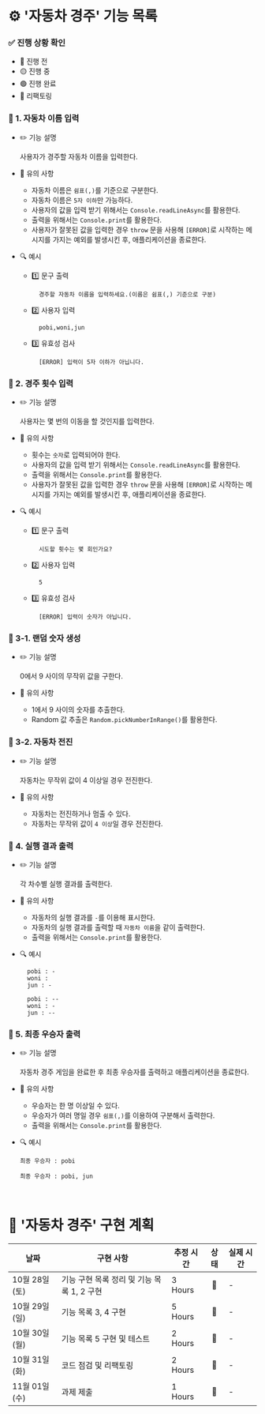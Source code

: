 # ⚙️ '자동차 경주' 기능 목록

### ✅ 진행 상황 확인

- 🔴 진행 전
- 🟡 진행 중
- 🟢 진행 완료
- 🔵 리팩토링

### 🔴 1. 자동차 이름 입력

- ✏️ 기능 설명

  사용자가 경주할 자동차 이름을 입력한다.

- 🚫 유의 사항

  - 자동차 이름은 `쉼표(,)`를 기준으로 구분한다.
  - 자동차 이름은 `5자 이하`만 가능하다.
  - 사용자의 값을 입력 받기 위해서는 `Console.readLineAsync`를 활용한다.
  - 출력을 위해서는 `Console.print`를 활용한다.
  - 사용자가 잘못된 값을 입력한 경우 `throw` 문을 사용해 `[ERROR]`로 시작하는 메시지를 가지는 예외를 발생시킨 후, 애플리케이션을 종료한다.

- 🔍 예시

  - 1️⃣ 문구 출력

          경주할 자동차 이름을 입력하세요.(이름은 쉼표(,) 기준으로 구분)

  - 2️⃣ 사용자 입력

          pobi,woni,jun

  - 3️⃣ 유효성 검사

          [ERROR] 입력이 5자 이하가 아닙니다.

### 🔴 2. 경주 횟수 입력

- ✏️ 기능 설명

  사용자는 몇 번의 이동을 할 것인지를 입력한다.

- 🚫 유의 사항

  - 횟수는 `숫자`로 입력되어야 한다.
  - 사용자의 값을 입력 받기 위해서는 `Console.readLineAsync`를 활용한다.
  - 출력을 위해서는 `Console.print`를 활용한다.
  - 사용자가 잘못된 값을 입력한 경우 `throw` 문을 사용해 `[ERROR]`로 시작하는 메시지를 가지는 예외를 발생시킨 후, 애플리케이션을 종료한다.

- 🔍 예시

  - 1️⃣ 문구 출력

          시도할 횟수는 몇 회인가요?

  - 2️⃣ 사용자 입력

          5

  - 3️⃣ 유효성 검사

          [ERROR] 입력이 숫자가 아닙니다.

### 🔴 3-1. 랜덤 숫자 생성

- ✏️ 기능 설명

  0에서 9 사이의 무작위 값을 구한다.

- 🚫 유의 사항

  - 1에서 9 사이의 숫자를 추출한다.
  - Random 값 추출은 `Random.pickNumberInRange()`를 활용한다.

### 🔴 3-2. 자동차 전진

- ✏️ 기능 설명

  자동차는 무작위 값이 4 이상일 경우 전진한다.

- 🚫 유의 사항

  - 자동차는 전진하거나 멈출 수 있다.
  - 자동차는 무작위 값이 `4 이상`일 경우 전진한다.

### 🔴 4. 실행 결과 출력

- ✏️ 기능 설명

  각 차수별 실행 결과를 출력한다.

- 🚫 유의 사항

  - 자동차의 실행 결과를 `-`를 이용해 표시한다.
  - 자동차의 실행 결과를 출력할 때 `자동차 이름`을 같이 출력한다.
  - 출력을 위해서는 `Console.print`를 활용한다.

- 🔍 예시

        pobi : -
        woni :
        jun : -

        pobi : --
        woni : -
        jun : --

### 🔴 5. 최종 우승자 출력

- ✏️ 기능 설명

  자동차 경주 게임을 완료한 후 최종 우승자를 출력하고 애플리케이션을 종료한다.

- 🚫 유의 사항

  - 우승자는 한 명 이상일 수 있다.
  - 우승자가 여러 명일 경우 `쉼표(,)`를 이용하여 구분해서 출력한다.
  - 출력을 위해서는 `Console.print`를 활용한다.

- 🔍 예시

  ```
  최종 우승자 : pobi
  ```

  ```
  최종 우승자 : pobi, jun
  ```

<br/>

# 📆 '자동차 경주' 구현 계획

<table>
<thead>
<th style="text-align: center">날짜</th>
<th style="text-align: center">구현 사항</th>
<th style="text-align: center">추정 시간</th>
<th style="text-align: center">상태</th>
<th style="text-align: center">실제 시간</th>
</thead>
<tr>
<td>10월 28일 (토)</td>
<td>기능 구현 목록 정리 및 기능 목록 1, 2 구현</td>
<td>3 Hours</td>
<td style="text-align: center">🔴</td>
<td>-</td>
</tr>
<tr>
<td>10월 29일 (일)</td>
<td>기능 목록 3, 4 구현</td>
<td>5 Hours</td>
<td style="text-align: center">🔴</td>
<td>-</td>
</tr>
<tr>
<td>10월 30일 (월)</td>
<td>기능 목록 5 구현 및 테스트</td>
<td>2 Hours</td>
<td style="text-align: center">🔴</td>
<td>-</td>
</tr>
<tr>
<td>10월 31일 (화)</td>
<td>코드 점검 및 리팩토링</td>
<td>2 Hours</td>
<td style="text-align: center">🔴</td>
<td>-</td>
</tr>
<tr>
<td>11월 01일 (수)</td>
<td>과제 제출</td>
<td>1 Hours</td>
<td style="text-align: center">🔴</td>
<td>-</td>
</tr>
</table>
